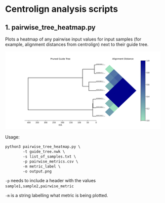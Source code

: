 # Centrolign analysis scripts

## 1. pairwise_tree_heatmap.py

Plots a heatmap of any pairwise input values for input samples (for example, alignment distances from centrolign) next to their guide tree.

![tree](pics/tree_heatmap.png)

Usage:
```
python3 pairwise_tree_heatmap.py \
        -t guide_tree.nwk \
        -s list_of_samples.txt \
        -p pairwise_metrics.csv \
        -m metric_label \
        -o output.png
```

`-p` needs to include a header with the values `sample1,sample2,pairwise_metric`

`-m` is a string labelling what metric is being plotted.
